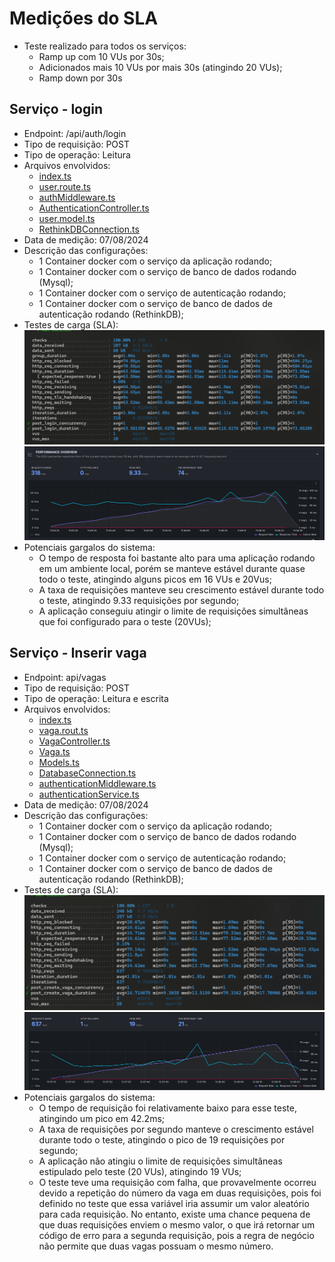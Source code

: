 <!-- titulo: Medições do SLA -->
# Medições do SLA

* Teste realizado para todos os serviços: 
  - Ramp up com 10 VUs por 30s;
  - Adicionados mais 10 VUs por mais 30s (atingindo 20 VUs);
  - Ramp down por 30s

## Serviço - login 
* Endpoint: /api/auth/login
* Tipo de requisição: POST
* Tipo de operação: Leitura
* Arquivos envolvidos:
  - [index.ts](https://github.com/EasyParking-PI2/service-users/blob/main/src/index.ts)
  - [user.route.ts](https://github.com/EasyParking-PI2/service-users/blob/main/src/routes/user.route.ts)
  - [authMiddleware.ts](https://github.com/EasyParking-PI2/service-users/blob/main/src/middleware/authMiddleware.ts)
  - [AuthenticationController.ts](https://github.com/EasyParking-PI2/service-users/blob/main/src/controllers/AuthenticationController.ts)
  - [user.model.ts](https://github.com/EasyParking-PI2/service-users/blob/main/src/models/user.model.ts)
  - [RethinkDBConnection.ts](https://github.com/EasyParking-PI2/service-users/blob/main/src/infra/RethinkDBConnection.ts)
* Data de medição: 07/08/2024
* Descrição das configurações:
    - 1 Container docker com o serviço da aplicação rodando;
    - 1 Container docker com o serviço de banco de dados rodando (Mysql);
    - 1 Container docker com o serviço de autenticação rodando;
    - 1 Container docker com o serviço de banco de dados de autenticação rodando (RethinkDB);
* Testes de carga (SLA):
  ![Login summary](./assets/login-test-summary.png)
  ![Login graphics](./assets/login-test-graphics.png)
* Potenciais gargalos do sistema:
  - O tempo de resposta foi bastante alto para uma aplicação rodando em um ambiente local, porém se manteve estável durante quase todo o teste, atingindo alguns picos em 16 VUs e 20Vus;
  - A taxa de requisições manteve seu crescimento estável durante todo o teste, atingindo 9.33 requisições por segundo;
  - A aplicação conseguiu atingir o limite de requisições simultâneas que foi configurado para o teste (20VUs);


## Serviço - Inserir vaga
  * Endpoint: api/vagas
  * Tipo de requisição: POST
  * Tipo de operação: Leitura e escrita
  * Arquivos envolvidos:
    - [index.ts](https://github.com/EasyParking-PI2/application-service/blob/main/src/index.ts)
    - [vaga.rout.ts](https://github.com/EasyParking-PI2/application-service/blob/main/src/routes/vaga.route.ts)
    - [VagaController.ts](https://github.com/EasyParking-PI2/application-service/blob/main/src/controllers/VagaController.ts)
    - [Vaga.ts](https://github.com/EasyParking-PI2/application-service/blob/main/src/model/Vaga.ts)
    - [Models.ts](https://github.com/EasyParking-PI2/application-service/blob/main/src/model/Models.ts)
    - [DatabaseConnection.ts](https://github.com/EasyParking-PI2/application-service/blob/main/src/infra/DatabaseConnection.ts)
    - [authenticationMiddleware.ts](https://github.com/EasyParking-PI2/application-service/blob/main/src/middleware/authenticationMiddleware.ts)
    - [authenticationService.ts](https://github.com/EasyParking-PI2/application-service/blob/main/src/services/authentication.service.ts)
  * Data de medição: 07/08/2024
  * Descrição das configurações:
    - 1 Container docker com o serviço da aplicação rodando;
    - 1 Container docker com o serviço de banco de dados rodando (Mysql);
    - 1 Container docker com o serviço de autenticação rodando;
    - 1 Container docker com o serviço de banco de dados de autenticação rodando (RethinkDB);
  * Testes de carga (SLA):
    ![Create vaga summary](./assets/create-vaga-test-summary.png)
    ![Create vaga graphics](./assets/create-vaga-test-graphics.png)
  * Potenciais gargalos do sistema:
    - O tempo de requisição foi relativamente baixo para esse teste, atingindo um pico em 42.2ms;
    - A taxa de requisições por segundo manteve o crescimento estável durante todo o teste, atingindo o pico de 19 requisições por segundo;
    - A aplicação não atingiu o limite de requisições simultâneas estipulado pelo teste (20 VUs), atingindo 19 VUs;
    - O teste teve uma requisição com falha, que provavelmente ocorreu devido a repetição do número da vaga em duas requisições, pois foi definido no teste que essa variável iria assumir um valor aleatório para cada requisição. No entanto, existe uma chance pequena de que duas requisições enviem o mesmo valor, o que irá retornar um código de erro para a segunda requisição, pois a regra de negócio não permite que duas vagas possuam o mesmo número.  
